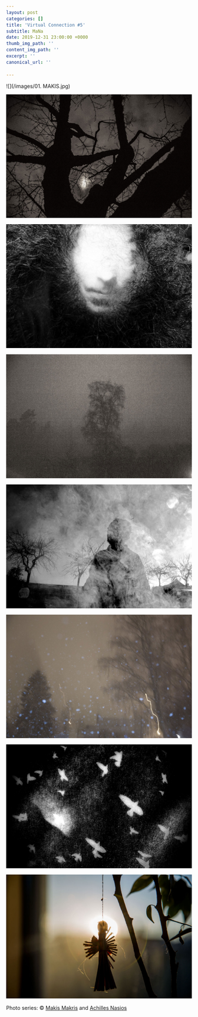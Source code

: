 ```yaml
---
layout: post
categories: []
title: 'Virtual Connection #5'
subtitle: MaNa
date: 2019-12-31 23:00:00 +0000
thumb_img_path: ''
content_img_path: ''
excerpt: ''
canonical_url: ''

---
```

![](/images/01. MAKIS.jpg)

![](/images/02.MAKIS_MG_5122-copy.jpg)

![](/images/03.MAKIS.jpg)

![](/images/04.MAKIS_MG_6445-copy.jpg)

![](/images/05.MAKIS.jpg)

![](/images/06.MAKIS_MG_1001.jpg)

![](/images/07.MAKIS.jpg)

![](/images/08.MAKIS_MG_0014.jpg)

Photo series: © <a href="https://https://www.facebook.com/makis.makris.54" target="blank">Makis Makris</a> and  <a href="\[https://anikon.org/"  target="blank">Achilles Nasios</a>